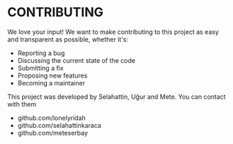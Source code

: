 
# CONTRIBUTING
We love your input! We want to make contributing to this project as easy and transparent as possible, whether it's:
<ul>
    <li>Reporting a bug</li>
    <li>Discussing the current state of the code</li>
    <li>Submitting a fix</li>
    <li>Proposing new features</li>
    <li>Becoming a maintainer</li>
</ul>

This project was developed by Selahattin, Uğur and Mete.
You can contact with them 
<ul>
    <li>github.com/lonelyridah</li>
    <li>github.com/selahattinkaraca</li>
    <li>github.com/meteserbay</li>
</ul>
